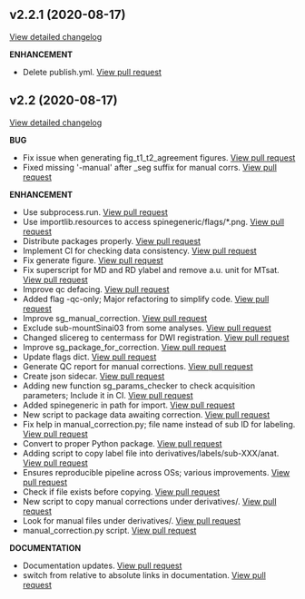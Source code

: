 ## v2.2.1 (2020-08-17)
[View detailed changelog](https://github.com/spine-generic/spine-generic/compare/v2.2...v2.2.1)

**ENHANCEMENT**

 - Delete publish.yml.  [View pull request](https://github.com/spine-generic/spine-generic/pull/175)



## v2.2 (2020-08-17)
[View detailed changelog](https://github.com/spine-generic/spine-generic/compare/v2.1.1...v2.2)

**BUG**

 - Fix issue when generating fig_t1_t2_agreement figures.  [View pull request](https://github.com/spine-generic/spine-generic/pull/161)
 - Fixed missing '-manual' after _seg suffix for manual corrs.  [View pull request](https://github.com/spine-generic/spine-generic/pull/133)

**ENHANCEMENT**

 - Use subprocess.run.  [View pull request](https://github.com/spine-generic/spine-generic/pull/174)
 - Use importlib.resources to access spinegeneric/flags/*.png.  [View pull request](https://github.com/spine-generic/spine-generic/pull/173)
 - Distribute packages properly.  [View pull request](https://github.com/spine-generic/spine-generic/pull/172)
 - Implement CI for checking data consistency.  [View pull request](https://github.com/spine-generic/spine-generic/pull/171)
 - Fix generate figure.  [View pull request](https://github.com/spine-generic/spine-generic/pull/167)
 - Fix superscript for MD and RD ylabel and remove a.u. unit for MTsat.  [View pull request](https://github.com/spine-generic/spine-generic/pull/164)
 - Improve qc defacing.  [View pull request](https://github.com/spine-generic/spine-generic/pull/162)
 - Added flag -qc-only; Major refactoring to simplify code.  [View pull request](https://github.com/spine-generic/spine-generic/pull/160)
 - Improve sg_manual_correction.  [View pull request](https://github.com/spine-generic/spine-generic/pull/158)
 - Exclude sub-mountSinai03 from some analyses.  [View pull request](https://github.com/spine-generic/spine-generic/pull/156)
 - Changed slicereg to centermass for DWI registration.  [View pull request](https://github.com/spine-generic/spine-generic/pull/154)
 - Improve sg_package_for_correction.  [View pull request](https://github.com/spine-generic/spine-generic/pull/149)
 - Update flags dict.  [View pull request](https://github.com/spine-generic/spine-generic/pull/147)
 - Generate QC report for manual corrections.  [View pull request](https://github.com/spine-generic/spine-generic/pull/146)
 - Create json sidecar.  [View pull request](https://github.com/spine-generic/spine-generic/pull/144)
 - Adding new function sg_params_checker to check acquisition parameters; Include it in CI.  [View pull request](https://github.com/spine-generic/spine-generic/pull/134)
 - Added spinegeneric in path for import.  [View pull request](https://github.com/spine-generic/spine-generic/pull/132)
 - New script to package data awaiting correction.  [View pull request](https://github.com/spine-generic/spine-generic/pull/129)
 - Fix help in manual_correction.py; file name instead of sub ID for labeling.  [View pull request](https://github.com/spine-generic/spine-generic/pull/127)
 - Convert to proper Python package.  [View pull request](https://github.com/spine-generic/spine-generic/pull/121)
 - Adding script to copy label file into derivatives/labels/sub-XXX/anat.  [View pull request](https://github.com/spine-generic/spine-generic/pull/118)
 - Ensures reproducible pipeline across OSs; various improvements.  [View pull request](https://github.com/spine-generic/spine-generic/pull/115)
 - Check if file exists before copying.  [View pull request](https://github.com/spine-generic/spine-generic/pull/109)
 - New script to copy manual corrections under derivatives/.  [View pull request](https://github.com/spine-generic/spine-generic/pull/106)
 - Look for manual files under derivatives/.  [View pull request](https://github.com/spine-generic/spine-generic/pull/104)
 - manual_correction.py script.  [View pull request](https://github.com/spine-generic/spine-generic/pull/103)

**DOCUMENTATION**

 - Documentation updates.  [View pull request](https://github.com/spine-generic/spine-generic/pull/122)
 - switch from relative to absolute links in documentation.  [View pull request](https://github.com/spine-generic/spine-generic/pull/102)
